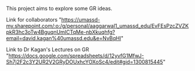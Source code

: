 This project aims to explore some GR ideas.

Link for collaborators "https://umassd-my.sharepoint.com/:o:/g/personal/aaggarwal1_umassd_edu/EvFEsPzcZVZKpkR3hc3oTw4BguqnUmICTqMe-nbXkuqhfg?email=david.kagan%40umassd.edu&e=NvBqHl"

Link to Dr Kagan's Lectures on GR
"https://docs.google.com/spreadsheets/d/12yvfG1MfwJ-Sh7j2F2c3Y2UR2V2GRyDOUxhcYOXoSc4/edit#gid=1300815445"
